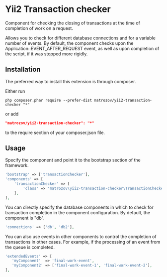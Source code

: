 # Yii2 Transaction checker

Component for checking the closing of transactions at the time of completion of work on a request.

Allows you to check for different database connections and for a variable number of events.
By default, the component checks upon the Application::EVENT_AFTER_REQUEST event,
as well as upon completion of the script, if it was stopped more rigidly.

## Installation
The preferred way to install this extension is through composer.

Either run
```shell script
php composer.phar require --prefer-dist matrozov/yii2-transaction-checker "*"
```

or add
```json
"matrozov/yii2-transaction-checker": "*"
```
to the require section of your composer.json file.

## Usage
Specify the component and point it to the bootstrap section of the framework.
```php
'bootstrap' => ['transactionChecker'],
'components' => [
    'transactionChecker' => [
        'class' => 'matrozov\yii2-transaction-checker\TransactionChecker',
    ],
],
```

You can directly specify the database components in which to check for
transaction completion in the component configuration.
By default, the component is "db".
```php
'connections' => ['db', 'db2'],
```

You can also use events in other components to control the completion of transactions in other cases. For example,
if the processing of an event from the queue is completed.
```php
'extendedEvents' => [
   'myComponent'  => 'final-work-event',
   'myComponent2' => ['final-work-event-1', 'final-work-event-2'],
],
```